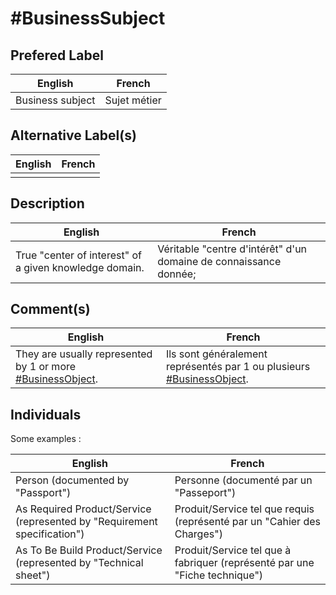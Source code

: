 #BusinessSubject
==

## Prefered Label
<table>
    <thead>
        <tr>
            <th>English</th>
            <th>French</th>
        </tr>
    </thead>
    <tbody>
        <tr>
            <td>Business subject</td>
            <td>Sujet métier</td>
        </tr>
    </tbody>
</table>

## Alternative Label(s)
<table>
    <thead>
        <tr>
            <th>English</th>
            <th>French</th>
        </tr>
    </thead>
    <tbody>
        <tr>
            <td></td>
            <td></td>
        </tr>
    </tbody>
</table>

## Description
<table>
    <thead>
        <tr>
            <th>English</th>
            <th>French</th>
        </tr>
    </thead>
    <tbody>
        <tr>
            <td>True "center of interest" of a given knowledge domain.</td>
            <td>Véritable "centre d'intérêt" d'un domaine de connaissance donnée;</td>
        </tr>
    </tbody>
</table>

## Comment(s)
<table>
    <thead>
        <tr>
            <th>English</th>
            <th>French</th>
        </tr>
    </thead>
    <tbody>
        <tr>
            <td>They are usually represented by 1 or more <a href="https://github.com/iPlumb3r/pEAr4pEEr/blob/master/1_Semantic/Conceptionary/%23BusinessObject.md">#BusinessObject</a>.</td>
            <td>Ils sont généralement représentés par 1 ou plusieurs <a href="https://github.com/iPlumb3r/pEAr4pEEr/blob/master/1_Semantic/Conceptionary/%23BusinessObject.md">#BusinessObject</a>.</td>
        </tr>
    </tbody>
</table>

## Individuals

Some examples : 
<table>
    <thead>
        <tr>
            <th>English</th>
            <th>French</th>
        </tr>
    </thead>
    <tbody>
        <tr>
            <td>Person (documented by "Passport")</td>
            <td>Personne (documenté par un "Passeport")</td>
        </tr>
        <tr>
            <td>As Required Product/Service (represented by "Requirement specification")</td>
            <td>Produit/Service tel que requis (représenté par un "Cahier des Charges")</td>
        </tr>
        <tr>
            <td>As To Be Build Product/Service (represented by "Technical sheet")</td>
            <td>Produit/Service tel que à fabriquer (représenté par une "Fiche technique")</td>
    </tbody>
</table>
